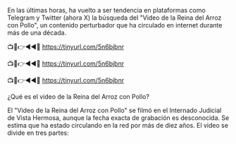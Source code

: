 En las últimas horas, ha vuelto a ser tendencia en plataformas como Telegram y Twitter (ahora X) la búsqueda del "Video de la Reina del Arroz con Pollo", un contenido perturbador que ha circulado en internet durante más de una década.

📺📱👉◄◄🔴  https://tinyurl.com/5n6bjbnr

📺📱👉◄◄🔴  https://tinyurl.com/5n6bjbnr

📺📱👉◄◄🔴  https://tinyurl.com/5n6bjbnr

¿Qué es el video de la Reina del Arroz con Pollo?

El "Video de la Reina del Arroz con Pollo" se filmó en el Internado Judicial de Vista Hermosa, aunque la fecha exacta de grabación es desconocida. Se estima que ha estado circulando en la red por más de diez años. El video se divide en tres partes:
